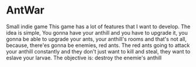 # AntWar
Small indie game
This game has a lot of features that I want to develop.
The idea is simple, You gonna have your anthill and you have to upgrade it, you gonna be able to upgrade your ants, your anthill's rooms
and that's not all, because, there'es gonna be enemies, red ants. The red ants going to attack your anthill constantly and
they don't just want to kill and steal, they want to eslave your larvae. 
The objective is: destroy the enemie's anthill
